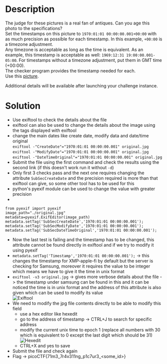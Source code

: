 # Description
The judge for these pictures is a real fan of antiques. Can you age this photo to the specifications?   
Set the timestamps on this picture to `1970:01:01 00:00:00.001+00:00` with as much precision as possible for each timestamp. In this example, `+00:00` is a timezone adjustment.   
Any timezone is acceptable as long as the time is equivalent. As an example, this timestamp is acceptable as well: `1969:12:31 19:00:00.001-05:00`. For timestamps without a timezone adjustment, put them in GMT time (+00:00).   
The checker program provides the timestamp needed for each.   
Use this [picture](https://artifacts.picoctf.net/c_mimas/73/original.jpg).

Additional details will be available after launching your challenge instance.
# Solution
- Use exiftool to check the details about the file
- exiftool can also be used to change the details about the image using the tags displayed with exiftool
- change the main dates like create date, modify data and date/time original   
	`exiftool -"CreateDate"="1970:01:01 00:00:00.001" original.jpg`   
	`exiftool -"ModifyDate"="1970:01:01 00:00:00.001" original.jpg`   
	`exiftool -"DateTimeOriginal"="1970:01:01 00:00:00.001" original.jpg`   
- Submit the file using the first command and check the results using the second link (if this doesn't work run it without `-d`)
- Only first 3 checks pass and the next one requires changing the attribute `SubSecCreateDate` and the precision required is more than that exiftool can give, so some other tool has to be used for this
- python's pyexif module can be used to change the value with greater precision
- 
```
from pyexif import pyexif   
image_path="./original.jpg"   
metadata=pyexif.ExifEditor(image_path)   
metadata.setTag('SubSecCreateDate','1970:01:01 00:00:00.001');   
metadata.setTag('SubSecModifyDate','1970:01:01 00:00:00.001');   
metadata.setTag('SubSecDateTimeOriginal','1970:01:01 00:00:00.001');   
```
- Now the last test is failing and the timestamp has to be changed, this attribute cannot be found directly in exiftool and if we try to modify it using pyexif 
- `metadata.setTag('Timestamp','1970:01:01 00:00:00.001');` -> this changes the timestamp for XMP-apple-fi by default but the server is checking for Samsung, moreover it requires the value to be integer which means we have to give it the time in unix format
- `exiftool -v3 original.jpg` -> gives more verbose details about the file -> the timestamp under samsung can be found in this and it can be noticed the time is in unix format and the address of this attribute is also given which can be used to modify its value   
	![Exiftool](https://github.com/QubitMatrix/QubitMatrix/assets/60323193/07f225d5-5965-410e-b6e0-93b779328a54)
- We need to modify the jpg file contents directly to be able to modify this field 
	- use a hex editor like hexedit
	- go to the address of timestamp -> CTRL+J to search for specific address
	- modify the current unix time to epoch 1 (replace all numbers with 30 which is equivalent to 0 except the last digit which should be 31)   
		![Hexedit](https://github.com/QubitMatrix/QubitMatrix/assets/60323193/d59ad536-56ce-4e27-b400-5b4b680e0581)
	- CTRL+X and yes to save
- Submit the file and check again
- Flag -> picoCTF{71m3_7r4v311ng_p1c7ur3_<some_id>}
